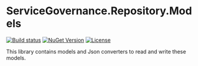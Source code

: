 # ServiceGovernance.Repository.Models

[![Build status](https://ci.appveyor.com/api/projects/status/osu0eypgcvjpnumm/branch/master?svg=true)](https://ci.appveyor.com/project/twenzel/servicegovernance-repository-models/branch/master)
[![NuGet Version](http://img.shields.io/nuget/v/ServiceGovernance.Repository.Models.svg?style=flat)](https://www.nuget.org/packages/ServiceGovernance.Repository.Models/)
[![License](https://img.shields.io/badge/license-Apache-blue.svg)](LICENSE)

This library contains models and Json converters to read and write these models.